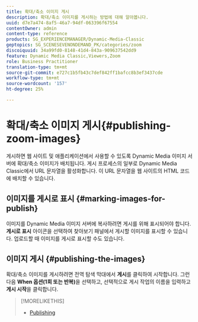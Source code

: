 ```yaml
---
title: 확대/축소 이미지 게시
description: 확대/축소 이미지를 게시하는 방법에 대해 알아봅니다.
uuid: d7e7a474-8af5-46a7-94df-063396f67554
contentOwner: admin
content-type: reference
products: SG_EXPERIENCEMANAGER/Dynamic-Media-Classic
geptopics: SG_SCENESEVENONDEMAND_PK/categories/zoom
discoiquuid: 34a99fd0-8148-41d4-843a-909637542dd9
feature: Dynamic Media Classic,Viewers,Zoom
role: Business Practitioner
translation-type: tm+mt
source-git-commit: e727c1b5fb43c7def842ff1bafcc8b3ef3437cde
workflow-type: tm+mt
source-wordcount: '157'
ht-degree: 25%

---
```



# 확대/축소 이미지 게시{#publishing-zoom-images}

게시하면 웹 사이트 및 애플리케이션에서 사용할 수 있도록 Dynamic Media 이미지 서버에 확대/축소 이미지가 배치됩니다. 게시 프로세스의 일부로 Dynamic Media Classic에서 URL 문자열을 활성화합니다. 이 URL 문자열을 웹 사이트의 HTML 코드에 배치할 수 있습니다.

## 이미지를 게시로 표시 {#marking-images-for-publish}

이미지를 Dynamic Media 이미지 서버에 복사하려면 게시를 위해 표시되어야 합니다. **게시로 표시** 아이콘을 선택하여 찾아보기 패널에서 게시할 이미지를 표시할 수 있습니다. 업로드할 때 이미지를 게시로 표시할 수도 있습니다.

## 이미지 게시 {#publishing-the-images}

확대/축소 이미지를 게시하려면 전역 탐색 막대에서 **게시**&#x200B;를 클릭하여 시작합니다. 그런 다음 **When 옵션(1회 또는 반복)**&#x200B;을 선택하고, 선택적으로 게시 작업의 이름을 입력하고 **게시 시작**&#x200B;을 클릭합니다.

>[!MORELIKETHIS]
>
>* [Publishing](publishing-files.md#publishing_files)

